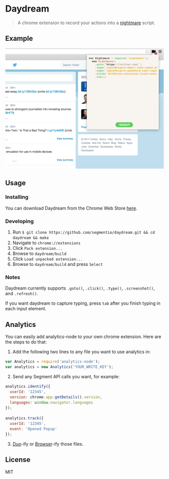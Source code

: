 
# Daydream

> A chrome extension to record your actions into a [nightmare](https://github.com/segmentio/nightmare) script.

## Example

[![Demo](app/background/images/screenshot.png)](http://cl.ly/0V000I2h1z2b/screenshot.png)

## Usage

### Installing

You can download Daydream from the Chrome Web Store [here](https://chrome.google.com/webstore/detail/daydream/oajnmbophdhdobfpalhkfgahchpcoali).

### Developing

1. Run ```$ git clone https://github.com/segmentio/daydream.git && cd daydream && make```
2. Navigate to `chrome://extensions`
3. Click `Pack extension...`
4. Browse to `daydream/build`
5. Click `Load unpacked extension...`
6. Browse to `daydream/build` and press `Select`

### Notes

Daydream currently supports `.goto()`, `.click()`, `.type()`, `.screenshot()`, and `.refresh()`.

If you want daydream to capture typing, press `tab` after you finish typing in each input element.

## Analytics

You can easily add analytics-node to your own chrome extension. Here are the steps to do that:

1. Add the following two lines to any file you want to use analytics in:

```js
var Analytics = require('analytics-node');
var analytics = new Analytics('YOUR_WRITE_KEY');
```

2. Send any Segment API calls you want, for example:

```js
analytics.identify({
  userId: '12345',
  version: chrome.app.getDetails().version,
  languages: window.navigator.languages
});

analytics.track({
  userId: '12345',
  event: 'Opened Popup'
});
```

3) [Duo](https://github.com/duojs/duo)-ify or [Browser](https://github.com/substack/node-browserify/)-ify those files.

## License

MIT